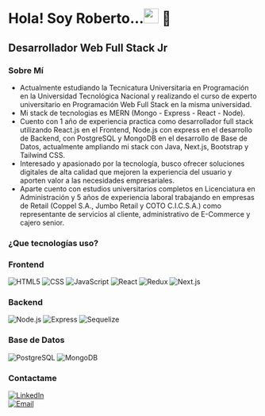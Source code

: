 <h1>Hola! Soy Roberto...<img src="https://raw.githubusercontent.com/iampavangandhi/iampavangandhi/master/gifs/Hi.gif" width="30px"> 🚀</h1>
<h2>Desarrollador Web Full Stack Jr</h2>

### Sobre Mí 
- Actualmente estudiando la Tecnicatura Universitaria en Programación en la Universidad Tecnológica Nacional y realizando el curso de experto universitario en Programación Web Full Stack en la misma universidad.
- Mi stack de tecnologias es MERN (Mongo - Express - React - Node).
- Cuento con 1 año de experiencia practica como desarrollador full stack utilizando React.js en el Frontend, Node.js con express en el desarrollo de Backend, con PostgreSQL y MongoDB en el desarrollo de Base de Datos, actualmente ampliando mi stack con Java, Next.js, Bootstrap y Tailwind CSS.
- Interesado y apasionado por la tecnología, busco ofrecer soluciones digitales de alta calidad que mejoren la experiencia del usuario y aporten valor a las necesidades empresariales.
- Aparte cuento con estudios universitarios completos en Licenciatura en Administración y 5 años de experiencia laboral trabajando en empresas de Retail (Coppel S.A., Jumbo Retail y COTO C.I.C.S.A.) como representante de servicios al cliente, administrativo de E-Commerce y cajero senior.

### ¿Que tecnologías uso?
<h3>Frontend</h3>

  ![HTML5](https://img.shields.io/badge/-HTML5-333333?style=flat&logo=HTML5)
  ![CSS](https://img.shields.io/badge/-CSS-333333?style=flat&logo=CSS3&logoColor=1572B6)
  ![JavaScript](https://img.shields.io/badge/-JavaScript-333333?style=flat&logo=javascript)
  ![React](https://img.shields.io/badge/-React-333333?style=flat&logo=react)
  ![Redux](https://img.shields.io/badge/-Redux-333333?style=flat&logo=redux)
  ![Next.js](https://img.shields.io/badge/-Next.js-333333?style=flat&logo=next.js)
<h3>Backend</h3>

  ![Node.js](https://img.shields.io/badge/-Node.js-333333?style=flat&logo=node.js)
  ![Express](https://img.shields.io/badge/-Express-333333?style=flat&logo=express)
  ![Sequelize](https://img.shields.io/badge/-Sequelize-333333?style=flat&logo=sequelize)
<h3>Base de Datos</h3>

  ![PostgreSQL](https://img.shields.io/badge/-PostgreSQL-333333?style=flat&logo=postgresql)
  ![MongoDB](https://img.shields.io/badge/-MongoDB-333333?style=flat&logo=MongoDB)

### Contactame
<a href="https://www.linkedin.com/in/roberto-esteban-rocha/"><img alt="LinkedIn" src="https://img.shields.io/badge/LinkedIn-Roberto%20Rocha-blue?style=flat-square&logo=linkedin"></a>  
<a href="robertoestebanrocha91@gmail.com"><img alt="Email" src="https://img.shields.io/badge/Gmail-robertoestebanrocha91@gmail.com-blue?style=flat-square&logo=gmail"></a>  

<!--
**ElRobertRocha91/ElRobertRocha91** is a ✨ _special_ ✨ repository because its `README.md` (this file) appears on your GitHub profile.

Here are some ideas to get you started:

- 🔭 I’m currently working on ...
- 🌱 I’m currently learning ...
- 👯 I’m looking to collaborate on ...
- 🤔 I’m looking for help with ...
- 💬 Ask me about ...
- 📫 How to reach me: ...
- 😄 Pronouns: ...
- ⚡ Fun fact: ...
-->
